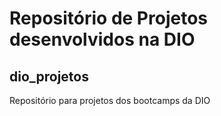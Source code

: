 # Repositório de Projetos desenvolvidos na DIO
## dio_projetos
Repositório para projetos dos bootcamps da DIO
